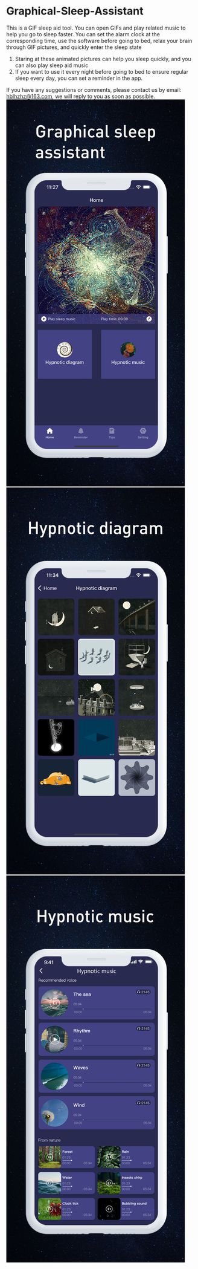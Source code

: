 # Graphical-Sleep-Assistant

This is a GIF sleep aid tool. 
You can open GIFs and play related music to help you go to sleep faster. You can set the alarm clock at the corresponding time, use the software before going to bed, relax your brain through GIF pictures, and quickly enter the sleep state
1. Staring at these animated pictures can help you sleep quickly, and you can also play sleep aid music
2. If you want to use it every night before going to bed to ensure regular sleep every day, you can set a reminder in the app.

If you have any suggestions or comments, please contact us by email: hblhzhz@163.com, we will reply to you as soon as possible.
![Image text](https://github.com/hblhzhz/Graphical-Sleep-Assistant/blob/main/上架/4.png)
![Image text](https://github.com/hblhzhz/Graphical-Sleep-Assistant/blob/main/上架/5.png)
![Image text](https://github.com/hblhzhz/Graphical-Sleep-Assistant/blob/main/上架/6.png)
